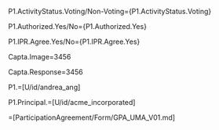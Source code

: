 P1.ActivityStatus.Voting/Non-Voting={P1.ActivityStatus.Voting}

P1.Authorized.Yes/No={P1.Authorized.Yes}

P1.IPR.Agree.Yes/No={P1.IPR.Agree.Yes}

Capta.Image=3456

Capta.Response=3456

P1.=[U/id/andrea_ang]

P1.Principal.=[U/id/acme_incorporated]

=[ParticipationAgreement/Form/GPA_UMA_V01.md]